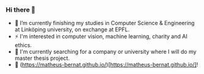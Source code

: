 ### Hi there 👋

<!--
**matheus-bernat/matheus-bernat** is a ✨ _special_ ✨ repository because its `README.md` (this file) appears on your GitHub profile.

Here are some ideas to get you started:
-->
- 🌱 I’m currently finishing my studies in Computer Science & Engineering at Linköping university, on exchange at EPFL.
- ⚡ I'm interested in computer vision, machine learning, charity and AI ethics.
- :eyes: I'm currently searching for a company or university where I will do my master thesis project.
- :seedling: (https://matheus-bernat.github.io/)[https://matheus-bernat.github.io/]!

